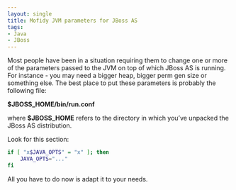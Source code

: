 ```yaml
---
layout: single
title: Mofidy JVM parameters for JBoss AS
tags:
- Java
- JBoss
---
```


Most people have been in a situation requiring them to change one or
more of the parameters passed to the JVM on top of which JBoss AS is
running. For instance - you may need a bigger heap, bigger perm gen
size or something else. The best place to put these parameters is
probably the following file:

**$JBOSS_HOME/bin/run.conf**

where **$JBOSS_HOME** refers to the directory in which you’ve unpacked the JBoss AS distribution.

Look for this section:

``` bash
if [ "x$JAVA_OPTS" = "x" ]; then
    JAVA_OPTS="..."
fi
```

All you have to do now is adapt it to your needs.
